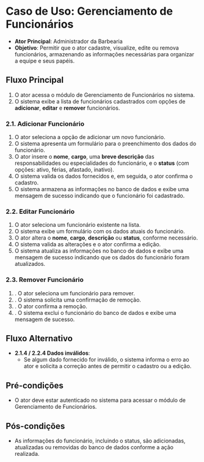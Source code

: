 # Caso de Uso: Gerenciamento de Funcionários

- **Ator Principal**: Administrador da Barbearia
- **Objetivo**: Permitir que o ator cadastre, visualize, edite ou remova funcionários, armazenando as informações necessárias para organizar a equipe e seus papéis.

## Fluxo Principal

1. O ator acessa o módulo de Gerenciamento de Funcionários no sistema.
2. O sistema exibe a lista de funcionários cadastrados com opções de **adicionar**, **editar** e **remover** funcionários.

### 2.1. Adicionar Funcionário

1. O ator seleciona a opção de adicionar um novo funcionário.
1. O sistema apresenta um formulário para o preenchimento dos dados do funcionário.
1. O ator insere o **nome**, **cargo**, uma **breve descrição** das responsabilidades ou especialidades do funcionário, e o **status** (com opções: ativo, férias, afastado, inativo).
1. O sistema valida os dados fornecidos e, em seguida, o ator confirma o cadastro.
1. O sistema armazena as informações no banco de dados e exibe uma mensagem de sucesso indicando que o funcionário foi cadastrado.

### 2.2. Editar Funcionário

1. O ator seleciona um funcionário existente na lista.
1. O sistema exibe um formulário com os dados atuais do funcionário.
1. O ator altera o **nome**, **cargo**, **descrição** ou **status**, conforme necessário.
1. O sistema valida as alterações e o ator confirma a edição.
1. O sistema atualiza as informações no banco de dados e exibe uma mensagem de sucesso indicando que os dados do funcionário foram atualizados.

### 2.3. Remover Funcionário

1. . O ator seleciona um funcionário para remover.
1. . O sistema solicita uma confirmação de remoção.
1. . O ator confirma a remoção.
1. . O sistema exclui o funcionário do banco de dados e exibe uma mensagem de sucesso.

## Fluxo Alternativo

- **2.1.4 / 2.2.4 Dados inválidos**:
   - Se algum dado fornecido for inválido, o sistema informa o erro ao ator e solicita a correção antes de permitir o cadastro ou a edição.

## Pré-condições

- O ator deve estar autenticado no sistema para acessar o módulo de Gerenciamento de Funcionários.

## Pós-condições

- As informações do funcionário, incluindo o status, são adicionadas, atualizadas ou removidas do banco de dados conforme a ação realizada.
